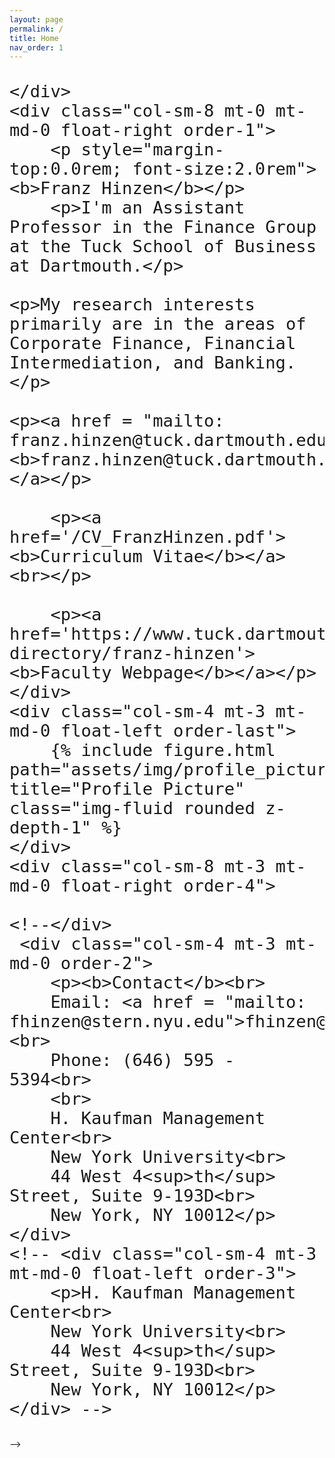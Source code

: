```yaml
---
layout: page
permalink: /
title: Home
nav_order: 1
---
```

<div class="row justify-content-sm-center align-items-start d-flex d-sm-block mt-0 mb-3 gx-6">
    <div class="col-sm-4 mt-0 mt-md-0 float-left order-0" style="font-size:2.0rem; padding-top:0; margin-top:0; margin-bottom:0.5em; border:0; font-weight:500">
        
    </div>
    <div class="col-sm-8 mt-0 mt-md-0 float-right order-1">
        <p style="margin-top:0.0rem; font-size:2.0rem"><b>Franz Hinzen</b></p>
        <p>I'm an Assistant Professor in the Finance Group at the Tuck School of Business at Dartmouth.</p>

	<p>My research interests primarily are in the areas of Corporate Finance, Financial Intermediation, and Banking.</p>

	<p><a href = "mailto: franz.hinzen@tuck.dartmouth.edu"><b>franz.hinzen@tuck.dartmouth.edu</b></a></p>

        <p><a href='/CV_FranzHinzen.pdf'><b>Curriculum Vitae</b></a><br></p>

        <p><a href='https://www.tuck.dartmouth.edu/faculty/faculty-directory/franz-hinzen'><b>Faculty Webpage</b></a></p>
    </div>
    <div class="col-sm-4 mt-3 mt-md-0 float-left order-last">
        {% include figure.html path="assets/img/profile_picture_oct2022.jpg" title="Profile Picture" class="img-fluid rounded z-depth-1" %}
    </div> 
    <div class="col-sm-8 mt-3 mt-md-0 float-right order-4">

    <!--</div>
     <div class="col-sm-4 mt-3 mt-md-0 order-2">
        <p><b>Contact</b><br>
        Email: <a href = "mailto: fhinzen@stern.nyu.edu">fhinzen@stern.nyu.edu</a><br>
        Phone: (646) 595 - 5394<br>
        <br>
        H. Kaufman Management Center<br>
        New York University<br>
        44 West 4<sup>th</sup> Street, Suite 9-193D<br>
        New York, NY 10012</p>
    </div>
    <!-- <div class="col-sm-4 mt-3 mt-md-0 float-left order-3">
        <p>H. Kaufman Management Center<br>
        New York University<br>
        44 West 4<sup>th</sup> Street, Suite 9-193D<br>
        New York, NY 10012</p>
    </div> -->
</div> -->


